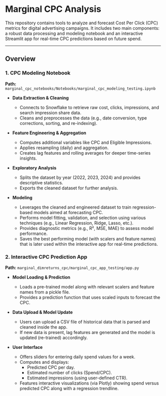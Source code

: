 # Marginal CPC Analysis

This repository contains tools to analyze and forecast Cost Per Click (CPC) metrics for digital advertising campaigns. It includes two main components: a robust data processing and modeling notebook and an interactive Streamlit app for real-time CPC predictions based on future spend.

---

## Overview

### 1. CPC Modeling Notebook

**Path:** `marginal_cpc_notebooks/Notebooks/marginal_cpc_modeling_testing.ipynb`

- **Data Extraction & Cleaning**
  - Connects to Snowflake to retrieve raw cost, clicks, impressions, and search impression share data.
  - Cleans and preprocesses the data (e.g., date conversion, type corrections, sorting, and re-indexing).
  
- **Feature Engineering & Aggregation**
  - Computes additional variables like CPC and Eligible Impressions.
  - Applies resampling (daily) and aggregation.
  - Creates lag features and rolling averages for deeper time-series insights.
  
- **Exploratory Analysis**
  - Splits the dataset by year (2022, 2023, 2024) and provides descriptive statistics.
  - Exports the cleaned dataset for further analysis.

- **Modeling**
  - Leverages the cleaned and engineered dataset to train regression-based models aimed at forecasting CPC.
  - Performs model fitting, validation, and selection using various techniques (e.g., Linear Regression, Ridge, Lasso, etc.).
  - Provides diagnostic metrics (e.g., R², MSE, MAE) to assess model performance.
  - Saves the best performing model (with scalers and feature names) that is later used within the interactive app for real-time predictions.


### 2. Interactive CPC Prediction App

**Path:** `marginal_dimreturns_cpc/marginal_cpc_app_testing/app.py`

- **Model Loading & Prediction**
  - Loads a pre-trained model along with relevant scalers and feature names from a pickle file.
  - Provides a prediction function that uses scaled inputs to forecast the CPC.
  
- **Data Upload & Model Update**
  - Users can upload a CSV file of historical data that is parsed and cleaned inside the app.
  - If new data is present, lag features are generated and the model is updated (re-trained) accordingly.
  
- **User Interface**
  - Offers sliders for entering daily spend values for a week.
  - Computes and displays:
    - Predicted CPC per day.
    - Estimated number of clicks (Spend/CPC).
    - Estimated impressions (using user-defined CTR).
  - Features interactive visualizations (via Plotly) showing spend versus predicted CPC along with a regression trendline.

